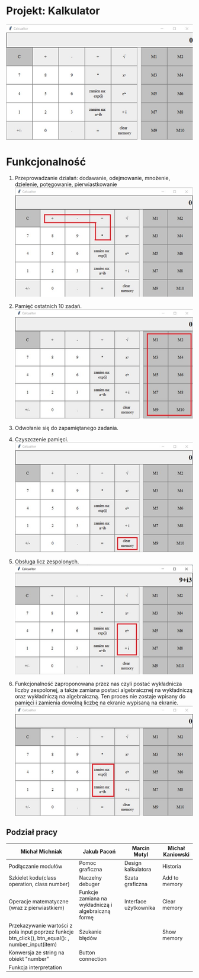 ﻿# Projekt: Kalkulator

![Kalkulator](https://github.com/NPGGR1/Npg/blob/master/Img/kalkulator.jpg)

# Funkcjonalność

1. Przeprowadzanie działań: dodawanie, odejmowanie, mnożenie, dzielenie, potęgowanie, pierwiastkowanie
![1](https://github.com/NPGGR1/Npg/blob/master/Img/1.jpg)

2. Pamięć ostatnich 10 zadań.
![2](https://github.com/NPGGR1/Npg/blob/master/Img/2.jpg)

3.	Odwołanie się do zapamiętanego zadania.

4.	Czyszczenie pamięci.
![4](https://github.com/NPGGR1/Npg/blob/master/Img/4.jpg)

5.	Obsługa licz zespolonych.
![5](https://github.com/NPGGR1/Npg/blob/master/Img/5.jpg)

6.	Funkcjonalność zaproponowana przez nas czyli postać wykładnicza liczby zespolonej, a także zamiana postaci algebraicznej na wykładniczą oraz wykładniczą na algebraiczną. Ten proces nie zostaje wpisany do pamięci i zamienia dowolną liczbę na ekranie wypisaną na ekranie.
![6](https://github.com/NPGGR1/Npg/blob/master/Img/6.jpg)



## Podział pracy


|Michał Michniak  | Jakub Pacoń| Marcin Motyl     |Michał Kaniowski                                               |
|----------------|-------------|------------------|---------------------------|
|Podłączanie modułów|Pomoc graficzna|Design kalkulatora|Historia
|Szkielet kodu(class operation, class number)          |Naczelny debuger|Szata graficzna|Add to memory
|  Operacje matematyczne (wraz z pierwiastkiem)        |Funkcje zamiana na wykładniczą i algebraiczną formę|Interface użytkownika|Clear memory
| Przekazywanie wartości z pola input poprzez funkcje btn_click(), btn_equal(): , number_input(item)|Szukanie błędów| |Show memory
| Konwersja ze string na obiekt "number"|Button connection| |
| Funkcja interpretation | | |





